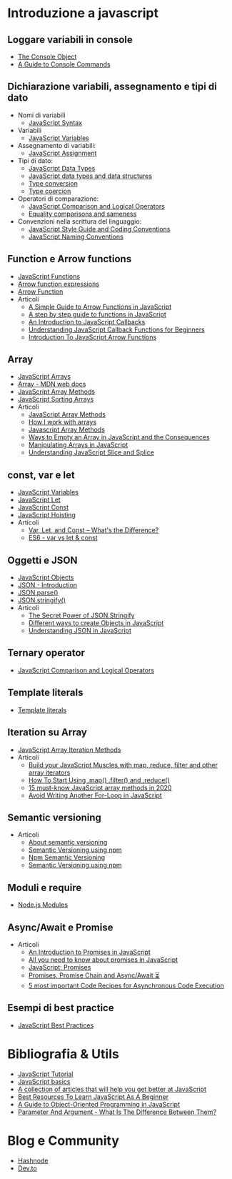 # Introduzione a javascript

## Loggare variabili in console

* [The Console Object](https://www.w3schools.com/Jsref/api_console.asp)
* [A Guide to Console Commands](https://css-tricks.com/a-guide-to-console-commands/)

## Dichiarazione variabili, assegnamento e tipi di dato

* Nomi di variabili
    * [JavaScript Syntax](https://www.w3schools.com/js/js_syntax.asp)
* Variabili
    * [JavaScript Variables](https://www.w3schools.com/js/js_variables.asp)
* Assegnamento di variabili: 
    * [JavaScript Assignment](https://www.w3schools.com/js/js_assignment.asp)
* Tipi di dato: 
    * [JavaScript Data Types](https://www.w3schools.com/js/js_datatypes.asp)
    * [JavaScript data types and data structures](https://developer.mozilla.org/en-US/docs/Web/JavaScript/Data_structures)
    * [Type conversion
](https://developer.mozilla.org/en-US/docs/Glossary/Type_conversion)
    * [Type coercion](https://developer.mozilla.org/en-US/docs/Glossary/Type_coercion)
* Operatori di comparazione: 
    * [JavaScript Comparison and Logical Operators](https://www.w3schools.com/js/js_comparisons.asp)
    * [Equality comparisons and sameness](https://developer.mozilla.org/en-US/docs/Web/JavaScript/Equality_comparisons_and_sameness)
* Convenzioni nella scrittura del linguaggio: 
    * [JavaScript Style Guide and Coding Conventions](https://www.w3schools.com/js/js_conventions.asp)
    * [JavaScript Naming Conventions](https://www.robinwieruch.de/javascript-naming-conventions)


## Function e Arrow functions

* [JavaScript Functions](https://www.w3schools.com/js/js_functions.asp)
* [Arrow function expressions](https://developer.mozilla.org/en-US/docs/Web/JavaScript/Reference/Functions/Arrow_functions)
* [Arrow Function
](https://www.w3schools.com/js/js_arrow_function.asp)
* Articoli
    * [A Simple Guide to Arrow Functions in JavaScript](https://lo-victoria.com/a-simple-guide-to-arrow-functions-in-javascript-ckd6kqoaz023am8s15m0u4x5k)
    * [A step by step guide to functions in JavaScript](https://blog.rutikwankhade.dev/a-step-by-step-guide-to-functions-in-javascript-ck988kutu0038css17bxftivd)
    * [An Introduction to JavaScript Callbacks](https://blog.nemotivity.xyz/an-introduction-to-javascript-callbacks-ckdcmybdx03qu66s1eh06a991)
    * [Understanding JavaScript Callback Functions for Beginners](https://lo-victoria.com/understanding-javascript-callback-functions-for-beginners-ckav5w0qj07694us1xik1nstt)
    * [Introduction To JavaScript Arrow Functions](https://yourwonder.hashnode.dev/arrow-functions-cka896kes01zey6s1ndq1gpdt)


## Array

* [JavaScript Arrays](https://www.w3schools.com/js/js_arrays.asp)
* [Array - MDN web docs](https://developer.mozilla.org/en-US/docs/Web/JavaScript/Reference/Global_Objects/Array)
* [JavaScript Array Methods](https://www.w3schools.com/js/js_array_methods.asp)
* [JavaScript Sorting Arrays](https://www.w3schools.com/js/js_array_sort.asp)
* Articoli
    * [JavaScript Array Methods](https://blog.gyenabubakar.dev/javascript-array-methods-ck8z9mfch01jqmys126svpjmg)
    * [How I work with arrays](https://hashnode.com/post/how-i-work-with-arrays-ckbub745k00dwkbs1bdtiakeb)
    * [Javascript Array Methods](https://hashnode.com/post/javascript-array-methods-ckbiq3chr015r0ns11tqglykb)
    * [Ways to Empty an Array in JavaScript and the Consequences](https://blog.greenroots.info/ways-to-empty-an-array-in-javascript-and-the-consequences-cjwt45q9d002h2fs1kz5a77a2)
    * [Manipulating Arrays in JavaScript](https://bolajiayodeji.com/manipulating-arrays-in-javascript-cjvuuty3500354js1sba6z6yr)
    * [Understanding JavaScript Slice and Splice](https://babysteps.hashnode.dev/understanding-javascript-slice-and-splice-ckd8vl17x00bpqus1cysu10qy)


## const, var e let

* [JavaScript Variables](https://www.w3schools.com/js/js_variables.asp)
* [JavaScript Let](https://www.w3schools.com/js/js_let.asp)
* [JavaScript Const](https://www.w3schools.com/js/js_const.asp)
* [JavaScript Hoisting](https://www.w3schools.com/js/js_hoisting.asp)
* Articoli
    * [Var, Let, and Const – What's the Difference?](https://www.freecodecamp.org/news/var-let-and-const-whats-the-difference/)
    * [ES6 - var vs let & const](https://blog.skay.dev/es6-var-vs-let-and-const-ckecjlmq700rs9as17u813cxk)


## Oggetti e JSON

* [JavaScript Objects
](https://www.w3schools.com/js/js_object_definition.asp)
* [JSON - Introduction
](https://www.w3schools.com/js/js_json_intro.asp)
* [JSON.parse()](https://www.w3schools.com/js/js_json_parse.asp)
* [JSON.stringify()](https://www.w3schools.com/js/js_json_stringify.asp)
* Articoli
    * [The Secret Power of JSON.Stringify](https://medium.com/better-programming/the-secret-power-of-json-stringify-f5aad9370ad)
    * [Different ways to create Objects in JavaScript](https://blog.pankaj.pro/different-ways-to-create-objects-in-javascript-ck66i6wqp03ip89s1uw155rb7)
    * [Understanding JSON in JavaScript](https://medium.com/@timothyrobards/understanding-json-in-javascript-5098876d0915)


## Ternary operator

* [JavaScript Comparison and Logical Operators](https://www.w3schools.com/js/js_comparisons.asp)


## Template literals

* [Template literals](https://developer.mozilla.org/en-US/docs/Web/JavaScript/Reference/Template_literals)


## Iteration su Array

* [JavaScript Array Iteration Methods](https://www.w3schools.com/JS/js_array_iteration.asp)
* Articoli
    * [Build your JavaScript Muscles with map, reduce, filter and other array iterators](https://blog.greenroots.info/build-your-javascript-muscles-with-map-reduce-filter-and-other-array-iterators-cjyo22miw000xzss1ydfqveib)
    * [How To Start Using .map() .filter() and .reduce()](https://medium.com/better-programming/how-to-start-using-map-filter-and-reduce-e01edba0d81)
    * [15 must-know JavaScript array methods in 2020](https://hashnode.com/post/15-must-know-javascript-array-methods-in-2020-ck5cc0zqm01b9qps1dpig0mtv)
    * [Avoid Writing Another For-Loop in JavaScript](https://medium.com/better-programming/never-write-another-for-loop-in-javascript-9db11afa6445)

## Semantic versioning

* Articoli
    * [About semantic versioning](https://docs.npmjs.com/about-semantic-versioning)
    * [Semantic Versioning using npm](https://nodejs.dev/learn/semantic-versioning-using-npm)
    * [Npm Semantic Versioning](https://www.javascripttutorial.net/nodejs-tutorial/npm-semantic-versioning/)
    * [Semantic Versioning using npm](https://flaviocopes.com/npm-semantic-versioning/)

## Moduli e require

* [Node.js Modules](https://www.w3schools.com/nodejs/nodejs_modules.asp)

## Async/Await e Promise

* Articoli
    * [An Introduction to Promises in JavaScript](https://medium.com/better-programming/an-introduction-to-promises-in-javascript-a29bfdad4643)
    * [All you need to know about promises in JavaScript](https://admerox.hashnode.dev/all-you-need-to-know-about-promises-in-javascript-ckdj4hgsz01dgzzs1fo9ph9sq)
    * [JavaScript: Promises](https://blog.gyenabubakar.dev/javascript-promises-ck2arq86l00nt3ns1s5xtia35)
    * [Promises, Promise Chain and Async/Await ⏳](https://hashnode.com/post/promises-promise-chain-and-asyncawait-hourglass-with-flowing-sand-cjsmf41pz004nzts12balynb2)
    * [5 most important Code Recipes for Asynchronous Code Execution](https://hashnode.com/post/5-most-important-code-recipes-for-asynchronous-code-execution-cjsw5i2ce0007los1haaqla7b)

## Esempi di best practice

* [JavaScript Best Practices
](https://www.w3schools.com/js/js_best_practices.asp)


# Bibliografia & Utils

* [JavaScript Tutorial](https://www.w3schools.com/js/default.asp)
* [JavaScript basics](https://developer.mozilla.org/en-US/docs/Learn/Getting_started_with_the_web/JavaScript_basics)
* [A collection of articles that will help you get better at JavaScript](https://github.com/didicodes/javascript-dev-bookmarks)
* [Best Resources To Learn JavaScript As A Beginner](https://pit.hashnode.dev/best-resources-to-learn-javascript-as-a-beginner-ckdr7cmma04ehl9s1dq85cr4i)
* [A Guide to Object-Oriented Programming in JavaScript](https://medium.com/better-programming/object-oriented-programming-in-javascript-b3bda28d3e81)
* [Parameter And Argument - What Is The Difference Between Them?](https://catalins.tech/parameter-and-argument-what-is-the-difference-between-them)

# Blog e Community

* [Hashnode](https://hashnode.com/)
* [Dev.to](https://dev.to/)